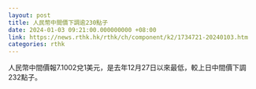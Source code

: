```yaml
---
layout: post
title: 人民幣中間價下調逾230點子
date: 2024-01-03 09:21:00.000000000 +08:00
link: https://news.rthk.hk/rthk/ch/component/k2/1734721-20240103.htm
categories: rthk
---
```


人民幣中間價報7.1002兌1美元，是去年12月27日以來最低，較上日中間價下調232點子。
